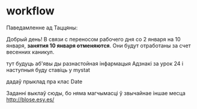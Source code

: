 workflow
========

Паведамленне ад Таццяны:

Добрый день!
В связи с переносом рабочего дня со 2 января на 10 января, 
__занятия 10 января отменяются__.
Они будут отработаны за счет весенних каникул.


тут будуць аб'явы ды разнастойная інфармацыя
Адзнакі за урок 24 і наступныя буду ставіць у mystat

дадаў прыклад пра клас Date

Заданні выклаў сюды, бо няма магчымасці ў звычайнае іншае месца
http://blose.esy.es/
